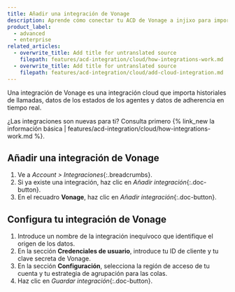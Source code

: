 ```yaml
---
title: Añadir una integración de Vonage
description: Aprende cómo conectar tu ACD de Vonage a injixo para importar datos.
product_label:
  - advanced
  - enterprise
related_articles:
  - overwrite_title: Add title for untranslated source
    filepath: features/acd-integration/cloud/how-integrations-work.md
  - overwrite_title: Add title for untranslated source
    filepath: features/acd-integration/cloud/add-cloud-integration.md
---
```


Una integración de Vonage es una integración cloud que importa historiales de llamadas, datos de los estados de los agentes y datos de adherencia en tiempo real.

¿Las integraciones son nuevas para ti? Consulta primero {% link_new la información básica | features/acd-integration/cloud/how-integrations-work.md %}.

## Añadir una integración de Vonage

1. Ve a _Account > Integraciones_{:.breadcrumbs}.
2. Si ya existe una integración, haz clic en _Añadir integración_{:.doc-button}.
3. En el recuadro **Vonage**, haz clic en _Añadir integración_{:.doc-button}.

## Configura tu integración de Vonage

1. Introduce un nombre de la integración inequívoco que identifique el origen de los datos.
2. En la sección **Credenciales de usuario**, introduce tu ID de cliente y tu clave secreta de Vonage.
3. En la sección **Configuración**, selecciona la región de acceso de tu cuenta y tu estrategia de agrupación para las colas.
4. Haz clic en _Guardar integración_{:.doc-button}.
